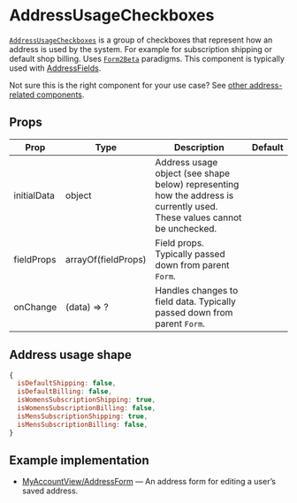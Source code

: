 # AddressUsageCheckboxes

[`AddressUsageCheckboxes`](/src/components/Addresses/AddressUsageCheckboxes/index.js) is a group of checkboxes that represent how an address is used by the system. For example for subscription shipping or default shop billing. Uses [`Form2Beta`](/docs/components/Form.md) paradigms. This component is typically used with [AddressFields](/docs/components/AddressFields.md).

Not sure this is the right component for your use case? See [other address-related components](/docs/guides/addresses.md).

## Props

Prop|Type|Description|Default
---|---|---|---
initialData|object|Address usage object (see shape below) representing how the address is currently used. These values cannot be unchecked.|
fieldProps|arrayOf(fieldProps)|Field props. Typically passed down from parent `Form`.|
onChange|(data) => ?|Handles changes to field data. Typically passed down from parent `Form`.|

## Address usage shape

```jsx
{
  isDefaultShipping: false,
  isDefaultBilling: false,
  isWomensSubscriptionShipping: true,
  isWomensSubscriptionBilling: false,
  isMensSubscriptionShipping: true,
  isMensSubscriptionBilling: false,
}
```

## Example implementation

- [MyAccountView/AddressForm](/src/views/account/MyAccountView/AddressDetails/AddressForm/index.js) — An address form for editing a user’s saved address.
